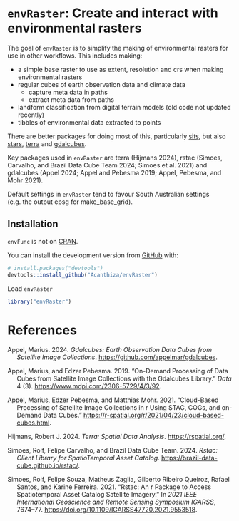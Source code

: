 
<!-- README.md is generated from README.Rmd. Please edit that file -->

# `envRaster`: Create and interact with environmental rasters

<!-- badges: start -->
<!-- badges: end -->

The goal of `envRaster` is to simplify the making of environmental
rasters for use in other workflows. This includes making:

- a simple base raster to use as extent, resolution and crs when making
  environmental rasters
- regular cubes of earth observation data and climate data
  - capture meta data in paths
  - extract meta data from paths
- landform classification from digital terrain models (old code not
  updated recently)
- tibbles of environmental data extracted to points

There are better packages for doing most of this, particularly
[sits](https://cran.r-project.org/web/packages/sits/index.html), but
also [stars](https://cran.r-project.org/web/packages/stars/index.html),
[terra](https://cran.r-project.org/web/packages/terra/index.html) and
[gdalcubes](https://cran.r-project.org/web/packages/gdalcubes/index.html).

Key packages used in `envRaster` are terra (Hijmans 2024), rstac
(Simoes, Carvalho, and Brazil Data Cube Team 2024; Simoes et al. 2021)
and gdalcubes (Appel 2024; Appel and Pebesma 2019; Appel, Pebesma, and
Mohr 2021).

Default settings in `envRaster` tend to favour South Australian settings
(e.g. the output epsg for make_base_grid).

## Installation

`envFunc` is not on [CRAN](https://CRAN.R-project.org).

You can install the development version from
[GitHub](https://github.com/) with:

``` r
# install.packages("devtools")
devtools::install_github("Acanthiza/envRaster")
```

Load `envRaster`

``` r
library("envRaster")
```

# References

<div id="refs" class="references csl-bib-body hanging-indent">

<div id="ref-R-gdalcubes" class="csl-entry">

Appel, Marius. 2024. *Gdalcubes: Earth Observation Data Cubes from
Satellite Image Collections*. <https://github.com/appelmar/gdalcubes>.

</div>

<div id="ref-gdalcubes2019" class="csl-entry">

Appel, Marius, and Edzer Pebesma. 2019. “On-Demand Processing of Data
Cubes from Satellite Image Collections with the Gdalcubes Library.”
*Data* 4 (3). <https://www.mdpi.com/2306-5729/4/3/92>.

</div>

<div id="ref-gdalcubes2021" class="csl-entry">

Appel, Marius, Edzer Pebesma, and Matthias Mohr. 2021. “Cloud-Based
Processing of Satellite Image Collections in r Using STAC, COGs, and
on-Demand Data Cubes.”
<https://r-spatial.org/r/2021/04/23/cloud-based-cubes.html>.

</div>

<div id="ref-R-terra" class="csl-entry">

Hijmans, Robert J. 2024. *Terra: Spatial Data Analysis*.
<https://rspatial.org/>.

</div>

<div id="ref-R-rstac" class="csl-entry">

Simoes, Rolf, Felipe Carvalho, and Brazil Data Cube Team. 2024. *Rstac:
Client Library for SpatioTemporal Asset Catalog*.
<https://brazil-data-cube.github.io/rstac/>.

</div>

<div id="ref-rstac2021" class="csl-entry">

Simoes, Rolf, Felipe Souza, Matheus Zaglia, Gilberto Ribeiro Queiroz,
Rafael Santos, and Karine Ferreira. 2021. “Rstac: An r Package to Access
Spatiotemporal Asset Catalog Satellite Imagery.” In *2021 IEEE
International Geoscience and Remote Sensing Symposium IGARSS*, 7674–77.
<https://doi.org/10.1109/IGARSS47720.2021.9553518>.

</div>

</div>
